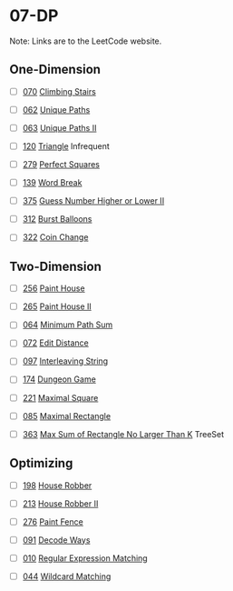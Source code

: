 # 07-DP
Note: Links are to the LeetCode website.
## One-Dimension

- [ ] [070](070_Climbing_Stairs.cpp) [Climbing Stairs](https://leetcode.com/problems/climbing-stairs/description/)

- [ ] [062](062_Unique_Paths.cpp) [Unique Paths](https://leetcode.com/problems/unique-paths/description/)

- [ ] [063](063_Unique_Paths_II.cpp) [Unique Paths II](https://leetcode.com/problems/unique-paths-ii/description/)

- [ ] [120](120_Triangle.cpp) [Triangle](https://leetcode.com/problems/triangle/description/) Infrequent

- [ ] [279](279_Perfect_Squares.cpp) [Perfect Squares](https://leetcode.com/problems/perfect-squares/description/)

- [ ] [139](139_Word_Break.cpp) [Word Break](https://leetcode.com/problems/word-break/)

- [ ] [375](375_Guess_Number_Higher_or_Lower_II.cpp) [Guess Number Higher or Lower II](https://leetcode.com/problems/guess-number-higher-or-lower-ii/description/)

- [ ] [312](312_Burst_Balloons.cpp) [Burst Balloons](https://leetcode.com/problems/burst-balloons/description/)

- [ ] [322](322_Coin_Change.cpp) [Coin Change](https://leetcode.com/problems/coin-change/description/)

## Two-Dimension

- [ ] [256](256_Paint_House.cpp) [Paint House](https://leetcode.com/problems/paint-house/description/)

- [ ] [265](265_Paint_House_II.cpp) [Paint House II](https://leetcode.com/problems/paint-house-ii/description/)

- [ ] [064](064_Minimum_Path_Sum.cpp) [Minimum Path Sum](https://leetcode.com/problems/minimum-path-sum/description/)

- [ ] [072](072_Edit_Distance.cpp) [Edit Distance](https://leetcode.com/problems/edit-distance/description/)

- [ ] [097](097_Interleaving_String.cpp) [Interleaving String](https://leetcode.com/problems/interleaving-string/description/)

- [ ] [174](174_Dungeon_Game.cpp) [Dungeon Game](https://leetcode.com/problems/dungeon-game/description/)

- [ ] [221](221_Maximal_Square.cpp) [Maximal Square](https://leetcode.com/problems/maximal-square/description/)

- [ ] [085](085_Maximal_Rectangle.cpp) [Maximal Rectangle](https://leetcode.com/problems/maximal-rectangle/description/)

- [ ] [363](363_Max_Sum_of_Rectangle_No_Larger_Than_K.cpp) [Max Sum of Rectangle No Larger Than K](https://leetcode.com/problems/max-sum-of-rectangle-no-larger-than-k/description/) TreeSet

## Optimizing

- [ ] [198](198_House_Robber.cpp) [House Robber](https://leetcode.com/problems/house-robber/)

- [ ] [213](213_House_Robber_II.cpp) [House Robber II](https://cspiration.com/leetcodeClassification)

- [ ] [276](276_Paint_Fence.cpp) [Paint Fence](https://leetcode.com/problems/paint-fence/description/)

- [ ] [091](091_Decode_Ways.cpp) [Decode Ways](https://leetcode.com/problems/decode-ways/description/)

- [ ] [010](010_Regular_Expression_Matching.cpp) [Regular Expression Matching](https://leetcode.com/problems/regular-expression-matching/description/)

- [ ] [044](044_Wildcard_Matching.cpp) [Wildcard Matching](https://leetcode.com/problems/wildcard-matching/description/)
